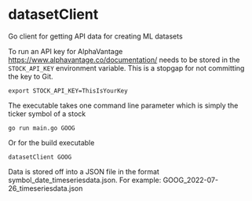 # datasetClient
Go client for getting API data for creating ML datasets

To run an API key for AlphaVantage https://www.alphavantage.co/documentation/
needs to be stored in the `STOCK_API_KEY` environment variable.  This is a stopgap for not committing the key to Git.

`export STOCK_API_KEY=ThisIsYourKey`

The executable takes one command line parameter which is simply the ticker symbol of a stock

`go run main.go GOOG` 

Or for the build executable

`datasetClient GOOG`

Data is stored off into a JSON file in the format symbol_date_timeseriesdata.json.  For example:
GOOG_2022-07-26_timeseriesdata.json